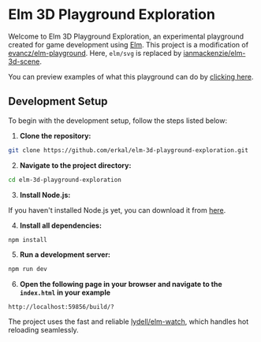 # Elm 3D Playground Exploration

Welcome to Elm 3D Playground Exploration, an experimental playground created for game development using [Elm](https://elm-lang.org/). This project is a modification of [evancz/elm-playground](https://package.elm-lang.org/packages/evancz/elm-playground/latest/). Here, `elm/svg` is replaced by [ianmackenzie/elm-3d-scene](https://package.elm-lang.org/packages/ianmackenzie/elm-3d-scene/latest/).

You can preview examples of what this playground can do by [clicking here](https://erkal.github.io/elm-3d-playground-exploration/WebPage/index.html).

## Development Setup

To begin with the development setup, follow the steps listed below:

1. **Clone the repository:**

```bash
git clone https://github.com/erkal/elm-3d-playground-exploration.git
```

2. **Navigate to the project directory:**

```bash
cd elm-3d-playground-exploration
```

3. **Install Node.js:**

If you haven't installed Node.js yet, you can download it from [here](https://nodejs.org/en/download/).

4. **Install all dependencies:**

```bash
npm install
```

5. **Run a development server:**

```bash
npm run dev
```

6. **Open the following page in your browser and navigate to the `index.html` in your example** 
```
http://localhost:59856/build/?
```

The project uses the fast and reliable [lydell/elm-watch](https://github.com/lydell/elm-watch), which handles hot reloading seamlessly.
